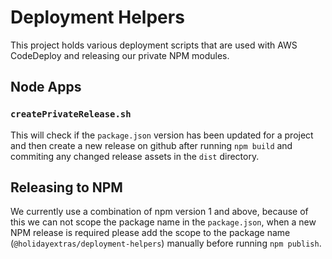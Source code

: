 # Deployment Helpers

This project holds various deployment scripts that are used with AWS CodeDeploy and releasing our private NPM modules.

## Node Apps

### `createPrivateRelease.sh`

This will check if the `package.json` version has been updated for a project and then create a new release on github after running `npm build` and commiting any changed release assets in the `dist` directory.

## Releasing to NPM

We currently use a combination of npm version 1 and above, because of this we can not scope the package name in the `package.json`, when a new NPM release is required please add the scope to the package name (`@holidayextras/deployment-helpers`) manually before running `npm publish`.
